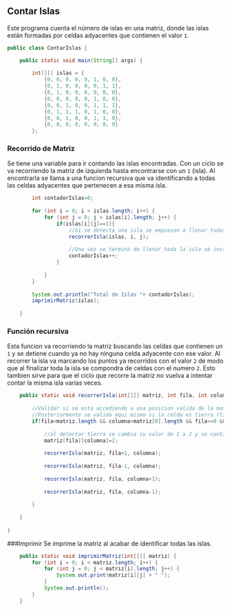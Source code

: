 ## Contar Islas

Este programa cuenta el número de islas en una matriz, donde las islas están formadas por celdas adyacentes que contienen el valor `1`.



```java
public class ContarIslas {

    public static void main(String[] args) {        
        
        int[][] islas = {
            {0, 0, 0, 0, 0, 1, 0, 0},
            {0, 1, 0, 0, 0, 0, 1, 1},
            {0, 1, 0, 0, 0, 0, 0, 0},
            {0, 0, 0, 0, 0, 1, 0, 0},
            {0, 0, 1, 0, 0, 1, 1, 1},
            {0, 1, 1, 1, 0, 1, 0, 0},
            {0, 0, 1, 0, 0, 1, 1, 0},
            {0, 0, 0, 0, 0, 0, 0, 0}
        };
```       
### Recorrido de Matriz
Se tiene una variable para ir contando las islas encontradas. Con un ciclo se va recorriendo la matriz de izquierda hasta encontrarse con un `1` (isla). Al encontrarla se llama a una funcion recursiva que va identificando a todas las celdas adyacentes que pertenecen a esa misma isla.
       
```java      
        int contadorIslas=0;
        
        for (int i = 0; i < islas.length; i++) {
            for (int j = 0; j < islas[i].length; j++) {
                if(islas[i][j]==1){
                    //Si se detecta una isla se empiezan a llenar todas sus celdas adyacentes con 2
                    recorrerIsla(islas, i, j);
                    
                    //Una vez se termino de llenar toda la isla se incrementa el contador
                    contadorIslas++;               
                }
                
            }
        }
        
        System.out.println("Total de Islas "+ contadorIslas);
        imprimirMatriz(islas);
        
    }
```  
### Función recursiva
Esta funcion va recorriendo la matriz buscando las celdas que contienen un `1` y se detiene cuando ya no hay ninguna celda adyacente con ese valor. Al recorrer la isla va marcando los puntos ya recorridos con el valor `2` de modo que al finalizar toda la isla se compondra de celdas con el numero `2`. Esto tambien sirve para que el ciclo que recorre la matriz no vuelva a intentar contar la misma isla varias veces.



```java     
    public static void recorrerIsla(int[][] matriz, int fila, int columna){
        
        //Validar si se esta accediendo a una posicion valida de la matriz
        //Posteriormente se valida aqui mismo si la celda es tierra (tiene valor de 1)
        if(fila<matriz.length && columna<matriz[0].length && fila>=0 && columna >=0 && matriz[fila][columna]==1){
            
            //al detectar tierra se cambia su valor de 1 a 2 y se continua buscando mas celdas adyacentes
            matriz[fila][columna]=2;
            
            recorrerIsla(matriz, fila+1, columna);
            
            recorrerIsla(matriz, fila-1, columna);
            
            recorrerIsla(matriz, fila, columna+1);
            
            recorrerIsla(matriz, fila, columna-1);           
        
        }
                    
    }
    
}
```

###Imprimir
Se imprime la matriz al acabar de identificar todas las islas.

```java 
    public static void imprimirMatriz(int[][] matriz) {
        for (int i = 0; i < matriz.length; i++) {
            for (int j = 0; j < matriz[i].length; j++) {
                System.out.print(matriz[i][j] + " ");
            }
            System.out.println();
        }
    }

``` 